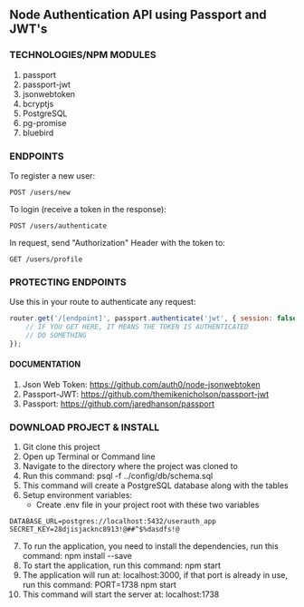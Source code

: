 ## Node Authentication API using Passport and JWT's

### TECHNOLOGIES/NPM MODULES
1. passport
2. passport-jwt
3. jsonwebtoken
4. bcryptjs
5. PostgreSQL
6. pg-promise
7. bluebird

### ENDPOINTS

To register a new user:

`POST /users/new`

To login (receive a token in the response):

`POST /users/authenticate`

In request, send "Authorization" Header with the token to:

`GET /users/profile`

### PROTECTING ENDPOINTS

Use this in your route to authenticate any request:
```javascript
router.get('/[endpoint]', passport.authenticate('jwt', { session: false }), ((req, res, next) => {
    // IF YOU GET HERE, IT MEANS THE TOKEN IS AUTHENTICATED
    // DO SOMETHING
});
```

#### DOCUMENTATION
1. Json Web Token: https://github.com/auth0/node-jsonwebtoken
2. Passport-JWT: https://github.com/themikenicholson/passport-jwt
3. Passport: https://github.com/jaredhanson/passport 

### DOWNLOAD PROJECT & INSTALL
1. Git clone this project
2. Open up Terminal or Command line
3. Navigate to the directory where the project was cloned to
4. Run this command: psql -f ../config/db/schema.sql
5. This command will create a PostgreSQL database along with the tables
6. Setup environment variables:
    * Create .env file in your project root with these two variables
```
DATABASE_URL=postgres://localhost:5432/userauth_app
SECRET_KEY=28djisjacknc8913!@##^$%dasdfs!@
```
7. To run the application, you need to install the dependencies, run this command: npm install --save
8. To start the application, run this command: npm start
9. The application will run at: localhost:3000, if that port is already in use, run this command: PORT=1738 npm start
10. This command will start the server at: localhost:1738